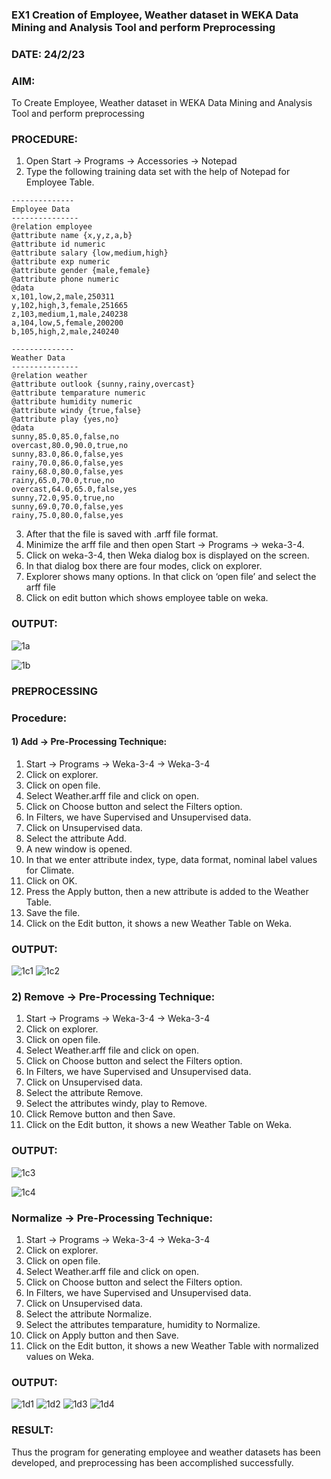 ### EX1 Creation of Employee, Weather dataset in WEKA Data Mining and Analysis Tool and perform Preprocessing
### DATE: 24/2/23
### AIM: 
  To Create Employee, Weather dataset in WEKA Data Mining and Analysis Tool and perform preprocessing
### PROCEDURE: 
1) Open Start -> Programs -> Accessories -> Notepad
2) Type the following training data set with the help of Notepad for Employee Table.

```
--------------
Employee Data
---------------
@relation employee
@attribute name {x,y,z,a,b}
@attribute id numeric
@attribute salary {low,medium,high}
@attribute exp numeric
@attribute gender {male,female}
@attribute phone numeric
@data
x,101,low,2,male,250311
y,102,high,3,female,251665
z,103,medium,1,male,240238
a,104,low,5,female,200200
b,105,high,2,male,240240

--------------
Weather Data
---------------
@relation weather
@attribute outlook {sunny,rainy,overcast}
@attribute temparature numeric
@attribute humidity numeric
@attribute windy {true,false}
@attribute play {yes,no}
@data
sunny,85.0,85.0,false,no
overcast,80.0,90.0,true,no
sunny,83.0,86.0,false,yes
rainy,70.0,86.0,false,yes
rainy,68.0,80.0,false,yes
rainy,65.0,70.0,true,no
overcast,64.0,65.0,false,yes
sunny,72.0,95.0,true,no
sunny,69.0,70.0,false,yes
rainy,75.0,80.0,false,yes
```
3) After that the file is saved with .arff file format.
4) Minimize the arff file and then open Start -> Programs -> weka-3-4.
5) Click on weka-3-4, then Weka dialog box is displayed on the screen.
6) In that dialog box there are four modes, click on explorer.
7) Explorer shows many options. In that click on ‘open file’ and select the arff file
8) Click on edit button which shows employee table on weka.

### OUTPUT:
![1a](https://github.com/varalakshmi1084/WDM_EXP1/assets/103019882/ebc30f46-f514-4715-8c3e-7c9d2cba2292)

![1b](https://github.com/varalakshmi1084/WDM_EXP1/assets/103019882/9abaf74c-f071-4815-9f55-7ffba812aa02)




### PREPROCESSING
### Procedure:
#### 1) Add -> Pre-Processing Technique:
1) Start -> Programs -> Weka-3-4 -> Weka-3-4
2) Click on explorer.
3) Click on open file.
4) Select Weather.arff file and click on open.
5) Click on Choose button and select the Filters option.
6) In Filters, we have Supervised and Unsupervised data.
7) Click on Unsupervised data.
8) Select the attribute Add.
9) A new window is opened.
10) In that we enter attribute index, type, data format, nominal label values for Climate.
11) Click on OK.
12) Press the Apply button, then a new attribute is added to the Weather Table.
13) Save the file.
14) Click on the Edit button, it shows a new Weather Table on Weka.

### OUTPUT:
![1c1](https://github.com/varalakshmi1084/WDM_EXP1/assets/103019882/1c0a8c33-b584-426e-90ca-f6efd55dd7f3)
![1c2](https://github.com/varalakshmi1084/WDM_EXP1/assets/103019882/6f4c4e50-ab32-4e70-a649-a845c8df0b4a)



### 2) Remove -> Pre-Processing Technique:

1) Start -> Programs -> Weka-3-4 -> Weka-3-4
2) Click on explorer.
3) Click on open file.
4) Select Weather.arff file and click on open.
5) Click on Choose button and select the Filters option.
6) In Filters, we have Supervised and Unsupervised data.
7) Click on Unsupervised data.
8) Select the attribute Remove.
9) Select the attributes windy, play to Remove.
10) Click Remove button and then Save.
11) Click on the Edit button, it shows a new Weather Table on Weka.

### OUTPUT:

![1c3](https://github.com/varalakshmi1084/WDM_EXP1/assets/103019882/4f0256ac-c608-4e77-bb4e-ce67685d2364)

![1c4](https://github.com/varalakshmi1084/WDM_EXP1/assets/103019882/57587c2e-5b00-4ab3-ae07-ce6399cf526d)



### Normalize -> Pre-Processing Technique:

1) Start -> Programs -> Weka-3-4 -> Weka-3-4
2) Click on explorer.
3) Click on open file.
4) Select Weather.arff file and click on open.
5) Click on Choose button and select the Filters option.
6) In Filters, we have Supervised and Unsupervised data.
7) Click on Unsupervised data.
8) Select the attribute Normalize.
9) Select the attributes temparature, humidity to Normalize.
10) Click on Apply button and then Save.
11) Click on the Edit button, it shows a new Weather Table with normalized values on Weka.

### OUTPUT:

![1d1](https://github.com/varalakshmi1084/WDM_EXP1/assets/103019882/ac62e2d5-4715-42d4-a4d8-bb94e7f0f762)
![1d2](https://github.com/varalakshmi1084/WDM_EXP1/assets/103019882/982506ac-18cd-44c5-9742-d0d70eece7a2)
![1d3](https://github.com/varalakshmi1084/WDM_EXP1/assets/103019882/ed68b0d1-be55-4562-b446-2fe69d3c267e)
![1d4](https://github.com/varalakshmi1084/WDM_EXP1/assets/103019882/d40aba44-f043-4197-be72-76bfdac0b753)

### RESULT: 
  Thus the program for generating employee and weather datasets has been developed, and preprocessing has been accomplished successfully.
